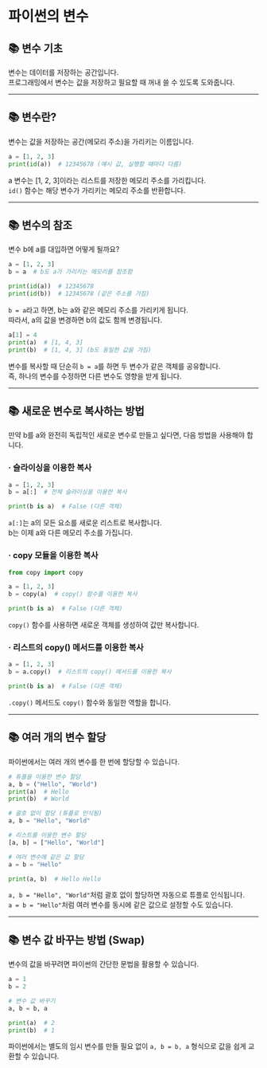 # 파이썬의 변수

## 📚 변수 기초

변수는 데이터를 저장하는 공간입니다.  
프로그래밍에서 변수는 값을 저장하고 필요할 때 꺼내 쓸 수 있도록 도와줍니다.

---

## 📚 변수란?

변수는 값을 저장하는 공간(메모리 주소)을 가리키는 이름입니다.

```python
a = [1, 2, 3]  
print(id(a))  # 12345678 (예시 값, 실행할 때마다 다름)
```

a 변수는 [1, 2, 3]이라는 리스트를 저장한 메모리 주소를 가리킵니다.  
`id()` 함수는 해당 변수가 가리키는 메모리 주소를 반환합니다.

---

## 📚 변수의 참조

변수 b에 a를 대입하면 어떻게 될까요?

```python
a = [1, 2, 3]
b = a  # b도 a가 가리키는 메모리를 참조함

print(id(a))  # 12345678
print(id(b))  # 12345678 (같은 주소를 가짐)
```

`b = a`라고 하면, b는 a와 같은 메모리 주소를 가리키게 됩니다.  
따라서, a의 값을 변경하면 b의 값도 함께 변경됩니다.

```python
a[1] = 4
print(a)  # [1, 4, 3]
print(b)  # [1, 4, 3] (b도 동일한 값을 가짐)
```

변수를 복사할 때 단순히 `b = a`를 하면 두 변수가 같은 객체를 공유합니다.  
즉, 하나의 변수를 수정하면 다른 변수도 영향을 받게 됩니다.

---

## 📚 새로운 변수로 복사하는 방법

만약 b를 a와 완전히 독립적인 새로운 변수로 만들고 싶다면, 다음 방법을 사용해야 합니다.

### · 슬라이싱을 이용한 복사

```python
a = [1, 2, 3]
b = a[:]  # 전체 슬라이싱을 이용한 복사

print(b is a)  # False (다른 객체)
```

`a[:]`는 a의 모든 요소를 새로운 리스트로 복사합니다.  
b는 이제 a와 다른 메모리 주소를 가집니다.

### · copy 모듈을 이용한 복사

```python
from copy import copy

a = [1, 2, 3]
b = copy(a)  # copy() 함수를 이용한 복사

print(b is a)  # False (다른 객체)
```

`copy()` 함수를 사용하면 새로운 객체를 생성하여 값만 복사합니다.

### · 리스트의 copy() 메서드를 이용한 복사

```python
a = [1, 2, 3]
b = a.copy()  # 리스트의 copy() 메서드를 이용한 복사

print(b is a)  # False (다른 객체)
```

`.copy()` 메서드도 `copy()` 함수와 동일한 역할을 합니다.

---

## 📚 여러 개의 변수 할당

파이썬에서는 여러 개의 변수를 한 번에 할당할 수 있습니다.

```python
# 튜플을 이용한 변수 할당
a, b = ("Hello", "World")  
print(a)  # Hello
print(b)  # World

# 괄호 없이 할당 (튜플로 인식됨)
a, b = "Hello", "World"

# 리스트를 이용한 변수 할당
[a, b] = ["Hello", "World"]

# 여러 변수에 같은 값 할당
a = b = "Hello"

print(a, b)  # Hello Hello
```

`a, b = "Hello", "World"`처럼 괄호 없이 할당하면 자동으로 튜플로 인식됩니다.  
`a = b = "Hello"`처럼 여러 변수를 동시에 같은 값으로 설정할 수도 있습니다.

---

## 📚 변수 값 바꾸는 방법 (Swap)

변수의 값을 바꾸려면 파이썬의 간단한 문법을 활용할 수 있습니다.

```python
a = 1
b = 2

# 변수 값 바꾸기
a, b = b, a

print(a)  # 2
print(b)  # 1
```

파이썬에서는 별도의 임시 변수를 만들 필요 없이 `a, b = b, a` 형식으로 값을 쉽게 교환할 수 있습니다.
